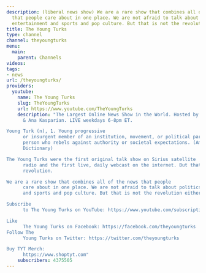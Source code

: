 ```yaml
---
description: (liberal news show) We are a rare show that combines all of the news
  that people care about in one place. We are not afraid to talk about politics and
  entertainment and sports and pop culture. But that is not the revolution either.
title: The Young Turks
type: channel
channel: theyoungturks
menu:
  main:
    parent: Channels
videos:
tags:
- news
url: /theyoungturks/
providers:
  youtube:
    name: The Young Turks
    slug: TheYoungTurks
    url: https://www.youtube.com/TheYoungTurks
    description: "The Largest Online News Show in the World. Hosted by Cenk Uygur
      & Ana Kasparian. LIVE weekdays 6-8pm ET.

Young Turk (n), 1. Young progressive
      or insurgent member of an institution, movement, or political party. 2. Young
      person who rebels against authority or societal expectations. (American Heritage
      Dictionary)

The Young Turks were the first original talk show on Sirius satellite
      radio and the first live, daily webcast on the internet. But that is not the
      revolution.

We are a rare show that combines all of the news that people
      care about in one place. We are not afraid to talk about politics and entertainment
      and sports and pop culture. But that is not the revolution either.

Subscribe
      to The Young Turks on YouTube: https://www.youtube.com/subscription_center?add_user=theyoungturks

Like
      The Young Turks on Facebook: https://facebook.com/theyoungturks
Follow The
      Young Turks on Twitter: https://twitter.com/theyoungturks

Buy TYT Merch:
      https://www.shoptyt.com"
    subscribers: 4375505
---
```

